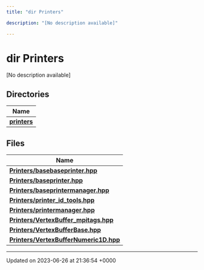 ```yaml
---
title: "dir Printers"

description: "[No description available]"

---
```


# dir Printers

[No description available]

## Directories

| Name           |
| -------------- |
| **[printers](/documentation/code/files/dir_d2ed7e40e7419349c45ea707e78efe0a/#dir-printers)**  |

## Files

| Name           |
| -------------- |
| **[Printers/basebaseprinter.hpp](/documentation/code/files/basebaseprinter_8hpp/#file-printers-basebaseprinter-hpp)**  |
| **[Printers/baseprinter.hpp](/documentation/code/files/baseprinter_8hpp/#file-printers-baseprinter-hpp)**  |
| **[Printers/baseprintermanager.hpp](/documentation/code/files/baseprintermanager_8hpp/#file-printers-baseprintermanager-hpp)**  |
| **[Printers/printer_id_tools.hpp](/documentation/code/files/printer__id__tools_8hpp/#file-printers-printer-id-tools-hpp)**  |
| **[Printers/printermanager.hpp](/documentation/code/files/printermanager_8hpp/#file-printers-printermanager-hpp)**  |
| **[Printers/VertexBuffer_mpitags.hpp](/documentation/code/files/vertexbuffer__mpitags_8hpp/#file-printers-vertexbuffer-mpitags-hpp)**  |
| **[Printers/VertexBufferBase.hpp](/documentation/code/files/vertexbufferbase_8hpp/#file-printers-vertexbufferbase-hpp)**  |
| **[Printers/VertexBufferNumeric1D.hpp](/documentation/code/files/vertexbuffernumeric1d_8hpp/#file-printers-vertexbuffernumeric1d-hpp)**  |






-------------------------------

Updated on 2023-06-26 at 21:36:54 +0000
